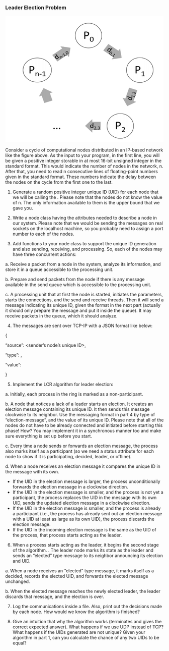 ### Leader Election Problem
 <p float="left">
  <img src="LEP.PNG" width="700" height="400" />
</p>
Consider a cycle of computational nodes distributed in an IP-based network like the figure above. As the input to your program, in the first line, you will be given a positive integer storable in at most 16-bit unsigned integer in the standard format. This would indicate the number of nodes in the network, n. After that, you need to read n consecutive lines of floating-point numbers given in the standard format. These numbers indicate the delay between the nodes on the cycle from the first one to the last.

1. Generate a random positive integer unique ID (UID) for each node that we will be calling the <node-id>. Please note that the nodes do not know the value of n. The only information available to them is the upper bound that we gave you.
 
2. Write a node class having the attributes needed to describe a node in our system. Please note that we would be sending the messages on real sockets on the localhost machine, so you probably need to assign a port number to each of the nodes.
 
3. Add functions to your node class to support the unique ID generation and also sending, receiving, and processing. So, each of the nodes may have three concurrent actions:
 
  a. Receive a packet from a node in the system, analyze its information, and store it in a queue accessible to the processing unit.
 
b. Prepare and send packets from the node if there is any message available in the send queue which is accessible to the processing unit.
 
c. A processing unit that at first the node is started, initiates the parameters, starts the connections, and the send and receive threads. Then it will send a message indicating its unique ID, given the format in the next part (actually it should only prepare the message and put it inside the queue). It may receive packets in the queue, which it should analyze.
 
4. The messages are sent over TCP-IP with a JSON format like below:
 
{
 
“source”: <sender’s node’s unique ID>, 
 
“type”: <type of the message>,
 
“value”: <the suggested value>
 
}
 
  5. Implement the LCR algorithm for leader election:
 
a. Initially, each process in the ring is marked as a non-participant.
 
b. A node that notices a lack of a leader starts an election. It creates an election message containing its unique ID. It then sends this message clockwise to its neighbor. Use the messaging format in part 4 by type of “election-message”, and the value of its unique ID. Please note that all of the nodes do not have to be already connected and initiated before starting this phase! How? You may implement it in a synchronous manner too and make sure everything is set up before you start.
 
c. Every time a node sends or forwards an election message, the process also marks itself as a participant (so we need a status attribute for each node to show if it is participating, decided, leader, or offline).
 
d. When a node receives an election message it compares the unique ID in the message with its own.
* If the UID in the election message is larger, the process unconditionally forwards the election message in a clockwise direction.
* If the UID in the election message is smaller, and the process is not yet a participant, the process replaces the UID in the message with its own UID, sends the updated election message in a clockwise direction.
* If the UID in the election message is smaller, and the process is already a participant (i.e., the process has already sent out an election message with a UID at least as large as its own UID), the process discards the election message.
* If the UID in the incoming election message is the same as the UID of the process, that process starts acting as the leader.
6. When a process starts acting as the leader, it begins the second stage of the algorithm.
. The leader node marks its state as the leader and sends an “elected” type message to its neighbor announcing its election and UID.
 
a. When a node receives an “elected” type message, it marks itself as a decided, records the elected UID, and forwards the elected message unchanged.
 
b. When the elected message reaches the newly elected leader, the leader discards that message, and the election is over.
 
7. Log the communications inside a file. Also, print out the decisions made by each node. How would we know the algorithm is finished?
 
8. Give an intuition that why the algorithm works (terminates and gives the correct expected answer). What happens if we use UDP instead of TCP? What happens if the UIDs generated are not unique? Given your algorithm in part 1, can you calculate the chance of any two UIDs to be equal?
